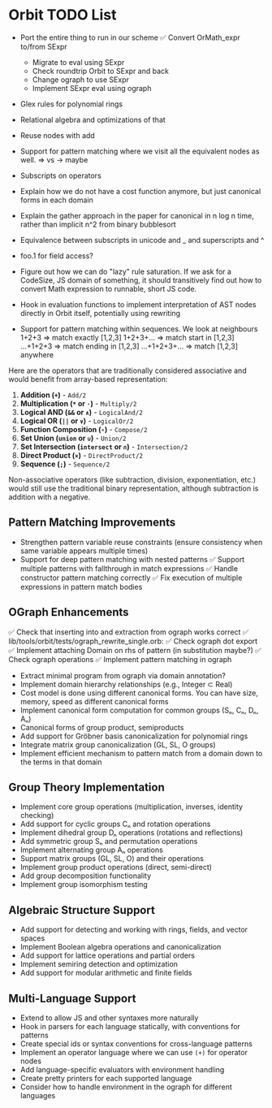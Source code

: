 # Orbit TODO List
- Port the entire thing to run in our scheme
  ✅ Convert OrMath_expr to/from SExpr
  - Migrate to eval using SExpr
  - Check roundtrip Orbit to SExpr and back
  - Change ograph to use SExpr
  - Implement SExpr eval using ograph

- Glex rules for polynomial rings
- Relational algebra and optimizations of that
- Reuse nodes with add
- Support for pattern matching where we visit all the equivalent nodes as well. => vs -> maybe
- Subscripts on operators
- Explain how we do not have a cost function anymore, but just canonical forms in each domain
- Explain the gather approach in the paper for canonical in n log n time, rather than implicit n^2 from binary bubblesort
- Equivalence between subscripts in unicode and _ and superscripts and ^
- foo.1 for field access?
- Figure out how we can do "lazy" rule saturation. If we ask for a CodeSize, JS domain of something, it should transitively find out how to convert Math expression to runnable, short JS code.
- Hook in evaluation functions to implement interpretation of AST nodes directly in Orbit itself, potentially using rewriting
- Support for pattern matching within sequences. We look at neighbours
	1+2+3 ⇒ match exactly [1,2,3]
	1+2+3+... ⇒ match start in [1,2,3] 
	...+1+2+3 ⇒ match ending in [1,2,3]
	...+1+2+3+... ⇒ match [1,2,3] anywhere

Here are the operators that are traditionally considered associative and would benefit from array-based representation:

1. **Addition (`+`)** - `Add/2`
2. **Multiplication (`*` or `·`)** - `Multiply/2`
3. **Logical AND (`&&` or `∧`)** - `LogicalAnd/2`
4. **Logical OR (`||` or `∨`)** - `LogicalOr/2`
5. **Function Composition (`∘`)** - `Compose/2`
6. **Set Union (`union` or `∪`)** - `Union/2`
7. **Set Intersection (`intersect` or `∩`)** - `Intersection/2`
8. **Direct Product (`×`)** - `DirectProduct/2`
9. **Sequence (`;`)** - `Sequence/2`

Non-associative operators (like subtraction, division, exponentiation, etc.) would still use the traditional binary representation, although subtraction is addition with a negative.

## Pattern Matching Improvements
- Strengthen pattern variable reuse constraints (ensure consistency when same variable appears multiple times)
- Support for deep pattern matching with nested patterns
✅ Support multiple patterns with fallthrough in match expressions
✅ Handle constructor pattern matching correctly
✅ Fix execution of multiple expressions in pattern match bodies

## OGraph Enhancements
✅ Check that inserting into and extraction from ograph works correct
✅ lib/tools/orbit/tests/ograph_rewrite_single.orb:
✅ Check ograph dot export
✅ Implement attaching Domain on rhs of pattern (in substitution maybe?)
✅ Check ograph operations
✅ Implement pattern matching in ograph
- Extract minimal program from ograph via domain annotation?
- Implement domain hierarchy relationships (e.g., Integer ⊂ Real)
- Cost model is done using different canonical forms. You can have size, memory, speed as different canonical forms
- Implement canonical form computation for common groups (Sₙ, Cₙ, Dₙ, Aₙ)
- Canonical forms of group product, semiproducts
- Add support for Gröbner basis canonicalization for polynomial rings
- Integrate matrix group canonicalization (GL, SL, O groups)
- Implement efficient mechanism to pattern match from a domain down to the terms in that domain

## Group Theory Implementation
- Implement core group operations (multiplication, inverses, identity checking)
- Add support for cyclic groups Cₙ and rotation operations
- Implement dihedral group Dₙ operations (rotations and reflections)
- Add symmetric group Sₙ and permutation operations
- Implement alternating group Aₙ operations
- Support matrix groups (GL, SL, O) and their operations
- Implement group product operations (direct, semi-direct)
- Add group decomposition functionality
- Implement group isomorphism testing

## Algebraic Structure Support
- Add support for detecting and working with rings, fields, and vector spaces
- Implement Boolean algebra operations and canonicalization
- Add support for lattice operations and partial orders
- Implement semiring detection and optimization
- Add support for modular arithmetic and finite fields

## Multi-Language Support
- Extend to allow JS and other syntaxes more naturally
- Hook in parsers for each language statically, with conventions for patterns
- Create special ids or syntax conventions for cross-language patterns
- Implement an operator language where we can use `(+)` for operator nodes
- Add language-specific evaluators with environment handling
- Create pretty printers for each supported language
- Consider how to handle environment in the ograph for different languages
